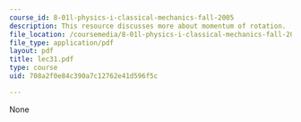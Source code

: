 ```yaml
---
course_id: 8-01l-physics-i-classical-mechanics-fall-2005
description: This resource discusses more about momentum of rotation.
file_location: /coursemedia/8-01l-physics-i-classical-mechanics-fall-2005/708a2f0e84c390a7c12762e41d596f5c_lec31.pdf
file_type: application/pdf
layout: pdf
title: lec31.pdf
type: course
uid: 708a2f0e84c390a7c12762e41d596f5c

---
```

None